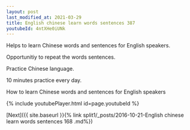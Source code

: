```yaml
---
layout: post
last_modified_at: 2021-03-29
title: English chinese learn words sentences 387 
youtubeId: 4ntXHe0iUNk
---
```

 
 
Helps to learn Chinese words and sentences for English speakers.

Opportunitiy to repeat the words sentences. 

Practice Chinese language. 
 
10 minutes practice every day. 
 
How to learn Chinese words and sentences for English speakers 
 
{% include youtubePlayer.html id=page.youtubeId %}
 
 
[Next]({{ site.baseurl }}{% link  split1/_posts/2016-10-21-English chinese learn words sentences 168 .md%})
 
